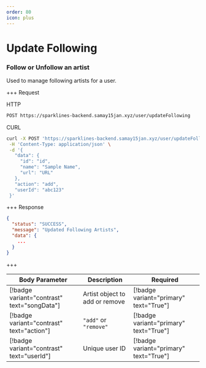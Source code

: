 ```yaml
---
order: 80
icon: plus
---
```


# Update Following

### Follow or Unfollow an artist

Used to manage following artists for a user.

+++ Request

HTTP

```bash
POST https://sparklines-backend.samay15jan.xyz/user/updateFollowing
```

CURL

```bash
curl -X POST 'https://sparklines-backend.samay15jan.xyz/user/updateFollowing' \
 -H 'Content-Type: application/json' \
 -d '{
   "data": {
     "id": "id",
     "name": "Sample Name",
     "url": "URL"
   },
   "action": "add",
   "userId": "abc123"
 }'
```

+++ Response

```json
{
  "status": "SUCCESS",
  "message": "Updated Following Artists",
  "data": {
    ...
  }
}
```

+++

| Body Parameter                                | Description                                | Required                                |
| -------------------------------------------- | ------------------------------------------ | --------------------------------------- |
| [!badge variant="contrast" text="songData"]  | Artist object to add or remove               | [!badge variant="primary" text="True"]  |
| [!badge variant="contrast" text="action"]    | `"add"` or `"remove"`                      | [!badge variant="primary" text="True"]  |
| [!badge variant="contrast" text="userId"]    | Unique user ID                             | [!badge variant="primary" text="True"]  |
